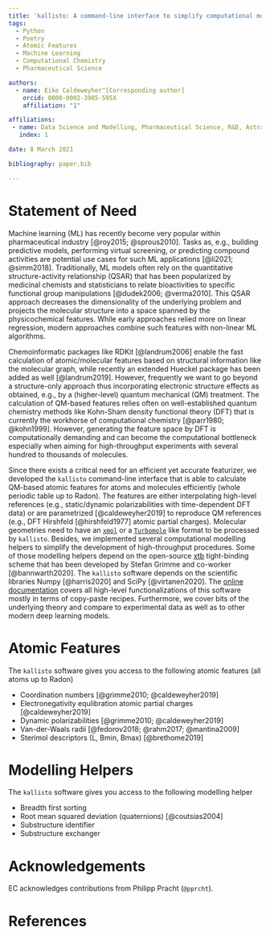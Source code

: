```yaml
---
title: 'kallisto: A command-line interface to simplify computational modelling and the generation of atomic features.'
tags:
  - Python
  - Poetry
  - Atomic Features
  - Machine Learning
  - Computational Chemistry
  - Pharmaceutical Science

authors:
  - name: Eike Caldeweyher^[Corresponding author]
    orcid: 0000-0002-3985-595X
    affiliation: "1" 

affiliations:
 - name: Data Science and Modelling, Pharmaceutical Science, R&D, AstraZeneca, Gothenburg, Sweden
   index: 1

date: 8 March 2021

bibliography: paper.bib

---
```


# Statement of Need

Machine learning (ML) has recently become very popular within pharmaceutical industry [@roy2015; @sprous2010].
Tasks as, e.g., building predictive models, performing virtual screening, or predicting compound activities are potential use cases for such ML applications [@li2021; @simm2018].
Traditionally, ML models often rely on the quantitative structure-activity relationship (QSAR) that has been popularized by medicinal chemists and statisticians to relate bioactivities to specific functional group manipulations [@dudek2006; @verma2010].
This QSAR approach decreases the dimensionality of the underlying problem and projects the molecular structure into a space spanned by the physicochemical features.
While early approaches relied more on linear regression, modern approaches combine such features with non-linear ML algorithms.

Chemoinformatic packages like RDKit [@landrum2006] enable the fast calculation of atomic/molecular features based on structural information like the molecular graph, while recently an extended Hueckel package has been added as well [@landrum2019].
However, frequently we want to go beyond a structure-only approach thus incorporating electronic structure effects as obtained, e.g., by a (higher-level) quantum mechanical (QM) treatment.
The calculation of QM-based features relies often on well-established quantum chemistry methods like Kohn-Sham density functional theory (DFT) that is currently the workhorse of computational chemistry [@parr1980; @kohn1999].
However, generating the feature space by DFT is computationally demanding and can become the computational bottleneck especially when aiming for high-throughput experiments with several hundred to thousands of molecules.

Since there exists a critical need for an efficient yet accurate featurizer, we developed the ``kallisto`` command-line interface that is able to calculate QM-based atomic features for atoms and molecules efficiently (whole periodic table up to Radon).
The features are either interpolating high-level references (e.g., static/dynamic polarizabilities with time-dependent DFT data) or are parametrized [@caldeweyher2019] to reproduce QM references (e.g., DFT Hirshfeld [@hirshfeld1977] atomic partial charges).
Molecular geometries need to have an [``xmol``](https://en.wikipedia.org/wiki/XYZ_file_format) or a [``Turbomole``](https://www.turbomole.org/wp-content/uploads/2019/11/Turbomole_Manual_7-4-1.pdf) like format to be processed by ``kallisto``.
Besides, we implemented several computational modelling helpers to simplify the development of high-throughput procedures.
Some of those modelling helpers depend on the open-source [xtb](https://github.com/grimme-lab/xtb) tight-binding scheme that has been developed by Stefan Grimme and co-worker [@bannwarth2020].
The ``kallisto`` software depends on the scientific libraries Numpy [@harris2020] and SciPy [@virtanen2020].
The [online documentation](https://ehjc.gitbook.io/kallisto/) covers all high-level functionalizations of this software mostly in terms of copy-paste recipes.
Furthermore, we cover bits of the underlying theory and compare to experimental data as well as to other modern deep learning models.

# Atomic Features

The ``kallisto`` software gives you access to the following atomic features (all atoms up to Radon)

- Coordination numbers [@grimme2010; @caldeweyher2019]
- Electronegativity equlibration atomic partial charges [@caldeweyher2019]
- Dynamic polarizabilities [@grimme2010; @caldeweyher2019]
- Van-der-Waals radii [@fedorov2018; @rahm2017; @mantina2009]
- Sterimol descriptors (L, Bmin, Bmax) [@brethome2019]

# Modelling Helpers

The ``kallisto`` software gives you access to the following modelling helper

- Breadth first sorting
- Root mean squared deviation (quaternions) [@coutsias2004]
- Substructure identifier
- Substructure exchanger 

# Acknowledgements

EC acknowledges contributions from Philipp Pracht (`@pprcht`).

# References
